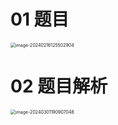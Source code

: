 # 01 题目

<img src="C:\Users\51532\AppData\Roaming\Typora\typora-user-images\image-20240216125502904.png" alt="image-20240216125502904" style="zoom:50%;" />



# 02 题目解析

<img src="https://cvp.oss-cn-shanghai.aliyuncs.com/picgo/202403011909239.png" alt="image-20240301190907048" style="zoom:50%;" />